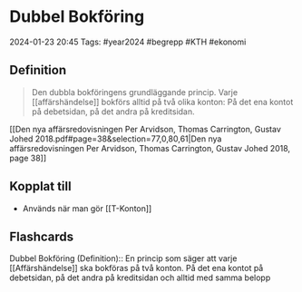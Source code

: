# Dubbel Bokföring

2024-01-23 20:45
Tags: #year2024 #begrepp #KTH #ekonomi

## Definition

> Den dubbla bokföringens grundläggande princip. Varje [[affärshändelse]] bokförs alltid på två olika konton: På det ena kontot på debetsidan, på det andra på kreditsidan.

[[Den nya affärsredovisningen Per Arvidson, Thomas Carrington, Gustav Johed 2018.pdf#page=38&selection=77,0,80,61|Den nya affärsredovisningen Per Arvidson, Thomas Carrington, Gustav Johed 2018, page 38]]

## Kopplat till

- Används när man gör [[T-Konton]]

## Flashcards

Dubbel Bokföring (Definition):: En princip som säger att varje [[Affärshändelse]] ska bokföras på två konton. På det ena kontot på debetsidan, på det andra på kreditsidan och alltid med samma belopp
